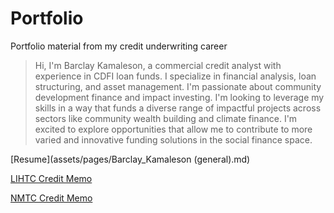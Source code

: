 # Portfolio
Portfolio material from my credit underwriting career

> Hi, I'm Barclay Kamaleson, a commercial credit analyst with experience in CDFI loan funds. I specialize in financial analysis, loan structuring, and asset management. I'm passionate about community development finance and impact investing. I'm looking to leverage my skills in a way that funds a diverse range of impactful projects across sectors like community wealth building and climate finance. I'm excited to explore opportunities that allow me to contribute to more varied and innovative funding solutions in the social finance space.

[Resume](assets/pages/Barclay_Kamaleson (general).md)

[LIHTC Credit Memo](https://bkamaleson.github.io/Portfolio/LIHTC%20Credit%20Memo%20[Redacted%20Sample]%20FINAL.html)

[NMTC Credit Memo](https://bkamaleson.github.io/Portfolio/NMTC%20Credit%20Memo%20[Redacted%20Sample].html)

